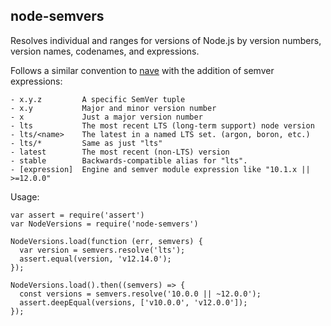 ## node-semvers

Resolves individual and ranges for versions of Node.js by version numbers, version names, codenames, and expressions.

Follows a similar convention to [nave](https://github.com/isaacs/nave) with the addition of semver expressions:

```
- x.y.z         A specific SemVer tuple
- x.y           Major and minor version number
- x             Just a major version number
- lts           The most recent LTS (long-term support) node version
- lts/<name>    The latest in a named LTS set. (argon, boron, etc.)
- lts/*         Same as just "lts"
- latest        The most recent (non-LTS) version
- stable        Backwards-compatible alias for "lts".
- [expression]  Engine and semver module expression like "10.1.x || >=12.0.0"
```

Usage:
```
var assert = require('assert')
var NodeVersions = require('node-semvers')

NodeVersions.load(function (err, semvers) {
  var version = semvers.resolve('lts');
  assert.equal(version, 'v12.14.0');
});

NodeVersions.load().then((semvers) => {
  const versions = semvers.resolve('10.0.0 || ~12.0.0');
  assert.deepEqual(versions, ['v10.0.0', 'v12.0.0']);
});

```
